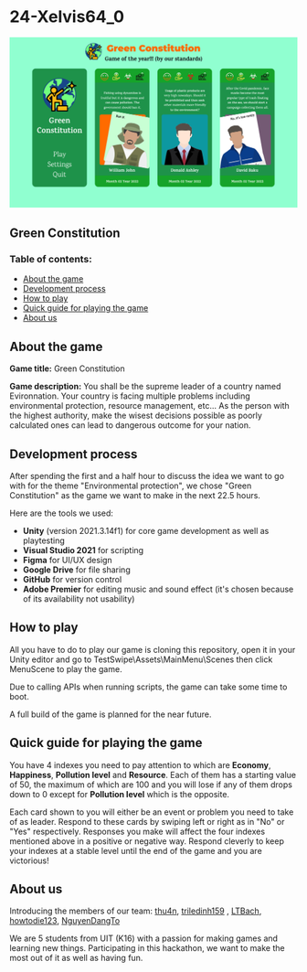 # 24-Xelvis64_0
![img](/bannerMD.png)
## Green Constitution
### Table of contents:
 - [About the game](#about-the-game)
 - [Development process](#development-process)
 - [How to play](#how-to-play)
 - [Quick guide for playing the game](#quick-guide-for-playing-the-game)
 - [About us](#about-us)
## About the game
**Game title:** Green Constitution

**Game description:** You shall be the supreme leader of a country named Evironnation. Your country is facing multiple problems including environmental protection, resource management, etc... As the person with the highest authority, make the wisest decisions possible as poorly calculated ones can lead to dangerous outcome for your nation.
## Development process
After spending the first and a half hour to discuss the idea we want to go with for the theme "Environmental protection", we chose "Green Constitution" as the game we want to make in the next 22.5 hours.

Here are the tools we used:
 - **Unity** (version 2021.3.14f1) for core game development as well as playtesting
 - **Visual Studio 2021** for scripting
 - **Figma** for UI/UX design
 - **Google Drive** for file sharing
 - **GitHub** for version control
 - **Adobe Premier** for editing music and sound effect (it's chosen because of its availability not usability)
## How to play
All you have to do to play our game is cloning this repository, open it in your Unity editor and go to TestSwipe\Assets\MainMenu\Scenes then click MenuScene to play the game. 

Due to calling APIs when running scripts, the game can take some time to boot.

A full build of the game is planned for the near future.
## Quick guide for playing the game
You have 4 indexes you need to pay attention to which are **Economy**, **Happiness**, **Pollution level** and **Resource**. Each of them has a starting value of 50, the maximum of which are 100 and you will lose if any of them  drops down to 0 except for **Pollution level** which is the opposite.

Each card shown to you will either be an event or problem you need to take of as leader. Respond to these cards by swiping left or right as in "No" or "Yes" respectively. Responses you make will affect the four indexes mentioned above in a positive or negative way. Respond cleverly to keep your indexes at a stable level until the end of the game and you are victorious!
## About us
Introducing the members of our team: [thu4n](https://github.com/thu4n), [triledinh159](https://github.com/triledinh159)
, [LTBach](https://github.com/LTBach), [howtodie123](https://github.com/howtodie123), [NguyenDangTo](https://github.com/NguyenDangTo)

We are 5 students from UIT (K16) with a passion for making games and learning new things. Participating in this hackathon, we want to make the most out of it as well as having fun.
